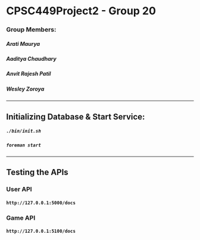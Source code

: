# CPSC449Project2 - Group 20

### Group Members:
##### Arati Maurya
##### Aaditya Chaudhary
##### Anvit Rajesh Patil
##### Wesley Zoroya

---

## **Initializing Database & Start Service:**

##### `./bin/init.sh`
##### `foreman start`

---

## **Testing the APIs**

### **User API**
#### `http://127.0.0.1:5000/docs`

### **Game API**
#### `http://127.0.0.1:5100/docs`

